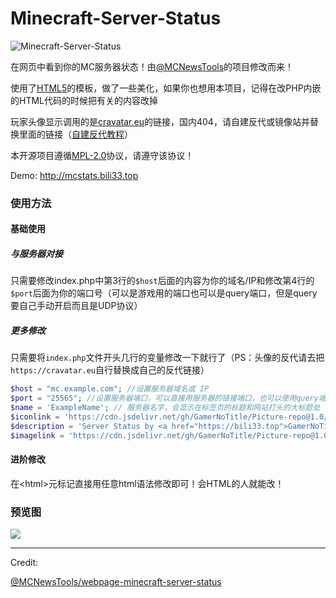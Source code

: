 # Minecraft-Server-Status

![Minecraft-Server-Status](https://socialify.git.ci/GamerNoTitle/Minecraft-Server-Status/image?description=1&language=1&name=1&owner=1&stargazers=1&theme=Light)

在网页中看到你的MC服务器状态！由[@MCNewsTools](https://github.com/MCNewsTools/webpage-minecraft-server-status)的项目修改而来！

使用了[HTML5](https://html5up.net/)的模板，做了一些美化，如果你也想用本项目，记得在改PHP内嵌的HTML代码的时候把有关的内容改掉

玩家头像显示调用的是[cravatar.eu](cravatar.eu)的链接，国内404，请自建反代或镜像站并替换里面的链接（[自建反代教程](https://bili33.top/posts/CloudFlare-Workers-Section1/)）

本开源项目遵循[MPL-2.0](https://github.com/GamerNoTitle/Minecraft-Server-Status/blob/master/LICENSE)协议，请遵守该协议！

Demo: http://mcstats.bili33.top

### 使用方法

#### 基础使用

##### 与服务器对接

只需要修改index.php中第3行的`$host`后面的内容为你的域名/IP和修改第4行的`$port`后面为你的端口号（可以是游戏用的端口也可以是query端口，但是query要自己手动开启而且是UDP协议）

##### 更多修改

只需要将`index.php`文件开头几行的变量修改一下就行了（PS：头像的反代请去把`https://cravatar.eu`自行替换成自己的反代链接）

```php
$host = "mc.example.com"; //设置服务器域名或 IP
$port = "25565"; //设置服务器端口，可以直接用服务器的链接端口，也可以使用query端口（UDP协议）
$name = 'ExampleName'; // 服务器名字，会显示在标签页的标题和网站打头的大标题处
$iconlink = 'https://cdn.jsdelivr.net/gh/GamerNoTitle/Picture-repo@1.0/AboutMe/logo-mini.png'; // 网站图标链接，可以使图片格式（.png/.jpg/etc.）或者是ico图标，用绝对路径或相对路径均可
$description = 'Server Status by <a href="https://bili33.top">GamerNoTitle</a> | Tamplate by <a href="https://html5up.net">HTML5UP</a><br>Open Source Project <a href="https://github.com/GamerNoTitle/Minecraft-Server-Status">Minecraft-Server-Status</a> is now avaliable on <a href="https://github.com/GamerNoTitle/Minecraft-Server-Status">Github</a>'; // 描述，会显示在大标题的下方，用html语法写就可以了，换行请用<br>
$imagelink = 'https://cdn.jsdelivr.net/gh/GamerNoTitle/Picture-repo@1.0/AboutMe/logo-mini.png'; // 图片链接，会显示在服务器信息右边的圈圈里
```



#### 进阶修改

在\<html>元标记直接用任意html语法修改即可！会HTML的人就能改！

### 预览图

![](https://cdn.jsdelivr.net/gh/GamerNoTitle/Minecraft-Server-Status@master/preview.png)

---

Credit:

[@MCNewsTools/webpage-minecraft-server-status](https://github.com/MCNewsTools/webpage-minecraft-server-status)
